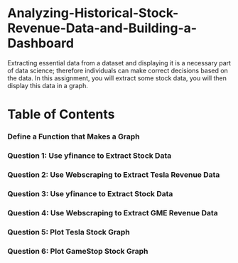 # Analyzing-Historical-Stock-Revenue-Data-and-Building-a-Dashboard

Extracting essential data from a dataset and displaying it is a necessary part of data science; therefore individuals can make correct decisions based on the data. In this assignment, you will extract some stock data, you will then display this data in a graph.







# Table of Contents
### Define a Function that Makes a Graph
### Question 1: Use yfinance to Extract Stock Data
### Question 2: Use Webscraping to Extract Tesla Revenue Data
### Question 3: Use yfinance to Extract Stock Data
### Question 4: Use Webscraping to Extract GME Revenue Data
### Question 5: Plot Tesla Stock Graph
### Question 6: Plot GameStop Stock Graph
